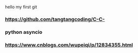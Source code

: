 hello my first git
### https://github.com/tangtangcoding/C-C-

### python asyncio
### https://www.cnblogs.com/wupeiqi/p/12834355.html
